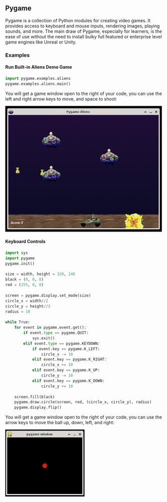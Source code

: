## Pygame

Pygame is a collection of Python modules for creating video games. It provides access to keyboard and mouse inputs, rendering images, playing sounds, and more. The main draw of Pygame, especially for learners, is the ease of use without the need to install bulky full featured or enterprise level game engines like Unreal or Unity.

### Examples

#### Run Built-in Aliens Demo Game

```python
import pygame.examples.aliens
pygame.examples.aliens.main()
```

You will get a game window open to the right of your code, you can use the left and right arrow keys to move, and space to shoot:

<img src="../../assets/img/pygame-aliens-demo.png">

#### Keyboard Controls

```python
import sys
import pygame
pygame.init()

size = width, height = 320, 240
black = (0, 0, 0)
red = (255, 0, 0)

screen = pygame.display.set_mode(size)
circle_x = width//2
circle_y = height//2
radius = 10

while True:
    for event in pygame.event.get():
        if event.type == pygame.QUIT:
            sys.exit()
        elif event.type == pygame.KEYDOWN:
            if event.key == pygame.K_LEFT:
                circle_x -= 10
            elif event.key == pygame.K_RIGHT:
                circle_x += 10
            elif event.key == pygame.K_UP:
                circle_y -= 10
            elif event.key == pygame.K_DOWN:
                circle_y += 10

    screen.fill(black)
    pygame.draw.circle(screen, red, (circle_x, circle_y), radius)
    pygame.display.flip()
```

You will get a game window open to the right of your code, you can use the arrow keys to move the ball up, down, left, and right:

<img src="../../assets/img/pygame-keyboard-ball.png">
